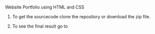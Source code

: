 Website Portfolio using HTML and CSS

1. To get the sourcecode clone the repository or download the zip file.

2. To see the final result go to 